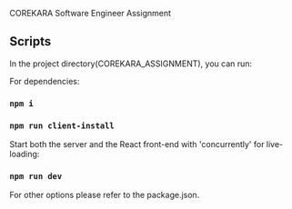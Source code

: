 COREKARA Software Engineer Assignment

## Scripts

In the project directory(COREKARA_ASSIGNMENT), you can run:

For dependencies:

### `npm i`

### `npm run client-install`

Start both the server and the React front-end with 'concurrently' for live-loading:

### `npm run dev`

For other options please refer to the package.json.
